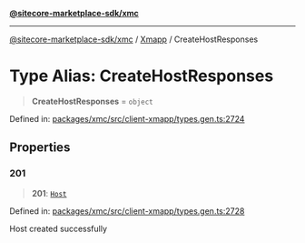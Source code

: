 [**@sitecore-marketplace-sdk/xmc**](../../../../README.md)

***

[@sitecore-marketplace-sdk/xmc](../../../../README.md) / [Xmapp](../README.md) / CreateHostResponses

# Type Alias: CreateHostResponses

> **CreateHostResponses** = `object`

Defined in: [packages/xmc/src/client-xmapp/types.gen.ts:2724](https://github.com/Sitecore/marketplace-sdk/blob/e3ec55ede335ad59ac5875d32f0d68c50e7bc899/packages/xmc/src/client-xmapp/types.gen.ts#L2724)

## Properties

### 201

> **201**: [`Host`](Host.md)

Defined in: [packages/xmc/src/client-xmapp/types.gen.ts:2728](https://github.com/Sitecore/marketplace-sdk/blob/e3ec55ede335ad59ac5875d32f0d68c50e7bc899/packages/xmc/src/client-xmapp/types.gen.ts#L2728)

Host created successfully
